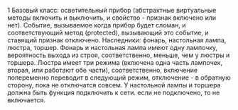 1 Базовый класс: осветительный прибор (абстрактные виртуальные методы включить и выключить, и свойство - признак включено или нет). Событие, вызываемое когда прибор будет сломан, и соответствующий метод (protected), вызывающий это событие, и ставящий признак отключено. 
Наследники: фонарь, настольная лампа, люстра, торшер. Фонарь и настольная лампа имеют одну лампочку, вероятность выхода из строя, соответственно, меньше, чем у люстры и торшера. Люстра имеет три режима (включена одна часть лампочек, вторая, или работают обе части), соответственно, включение попеременно переводит в следующий режим, отключение - в обратную сторону, пока не отключатся совсем. У настольной лампы и торшера должна быть функция подключить к сети. если не подключено, то не включается.

